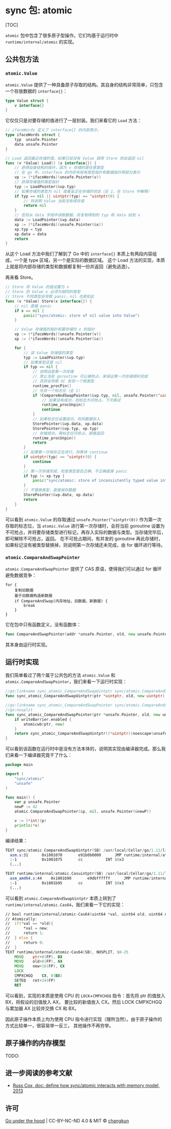 # sync 包: atomic

[TOC]

`atomic` 包中包含了很多原子型操作。它们均基于运行时中 `runtime/internal/atomic` 的实现。

## 公共包方法

### `atomic.Value`

`atomic.Value` 提供了一种具备原子存取的结构。其自身的结构非常简单，只包含一个存放数据的 `interface{}`：

```go
type Value struct {
	v interface{}
}
```

它仅仅只是对要存储的值进行了一层封装。我们来看它的 `Load` 方法：

```go
// ifaceWords 定义了 interface{} 的内部表示。
type ifaceWords struct {
	typ  unsafe.Pointer
	data unsafe.Pointer
}

// Load 返回最近存储的值，如果已经没有 Value 调用 Store 则会返回 nil
func (v *Value) Load() (x interface{}) {
	// 获得自身结构的指针，因为 v 存储的是任意类型
	// 在 go 中，interface 的内存布局有类型指针和数据指针两部分表示
	vp := (*ifaceWords)(unsafe.Pointer(v))
	// 获得存储值的类型指针
	typ := LoadPointer(&vp.typ)
	// 如果存储的类型为 nil 或者呈正在存储的状态（全 1，在 Store 中解释）
	if typ == nil || uintptr(typ) == ^uintptr(0) {
		// 则说明 Value 当前没有保存值
		return nil
	}
	// 否则从 data 字段中读取数据，将复制得到的 typ 和 data 给到 x
	data := LoadPointer(&vp.data)
	xp := (*ifaceWords)(unsafe.Pointer(&x))
	xp.typ = typ
	xp.data = data
	return
}
```

从这个 Load 方法中我们了解到了 Go 中的 `interface{}` 本质上有两段内容组成，一个是 type 区域，另一个是实际的数据区域。
这个 Load 方法的实现，本质上就是将内部存储的类型和数据都复制一份并返回（避免逃逸）。

再来看 Store。

```go
// Store 将 Value 的值设置为 x
// Store 的 Value x 必须为相同的类型
// Store 不同类型会导致 panic，nil 也是如此
func (v *Value) Store(x interface{}) {
	// nil 直接 panic
	if x == nil {
		panic("sync/atomic: store of nil value into Value")
	}

	// Value 存储值的指针和要存储的 x 的指针
	vp := (*ifaceWords)(unsafe.Pointer(v))
	xp := (*ifaceWords)(unsafe.Pointer(&x))

	for {
		// 读 Value 存储值的类型
		typ := LoadPointer(&vp.typ)
		// 如果类型还是 nil
		if typ == nil {
			// 说明这是第一次存储
			// 禁止当前 goroutine 可以被抢占，来保证第一次存储顺利完成
			// 否则会导致 GC 发现一个假类型
			runtime_procPin()
			// 先存一个标志位（全 1）
			if !CompareAndSwapPointer(&vp.typ, nil, unsafe.Pointer(^uintptr(0))) {
				// 如果没有成功，则标志为可抢占，下次再试
				runtime_procUnpin()
				continue
			}
			// 如果标志位设置成功，则将数据存入
			StorePointer(&vp.data, xp.data)
			StorePointer(&vp.typ, xp.typ)
			// 存储成功，再标志位可抢占，直接返回
			runtime_procUnpin()
			return
		}
		// 如果第一次保存正在进行，则等待 continue
		if uintptr(typ) == ^uintptr(0) {
			continue
		}
		// 第一次存储完成，检查类型是否正确，不正确直接 panic
		if typ != xp.typ {
			panic("sync/atomic: store of inconsistently typed value into Value")
		}
		// 不替换类型，直接保存数据
		StorePointer(&vp.data, xp.data)
		return
	}
}
```

可以看到 `atomic.Value` 的存取通过 `unsafe.Pointer(^uintptr(0))` 作为第一次存取的标志位，当 `atomic.Value`
进行第一次存储时，会将当前 goroutine 设置为不可抢占，并将要存储类型进行标记，再存入实际的数据与类型。当存储完毕后，即可解除不可抢占，返回。
在不可抢占期间，有并发的 goroutine 再此存储时，如果标记没有被类型替换掉，则说明第一次存储还未完成，由 for 循环进行等待。

### `atomic.CompareAndSwapPointer`

`atomic.CompareAndSwapPointer` 提供了 CAS 原语，使得我们可以通过 for 循环避免数据竞争：

```
for {
	复制旧数据
	基于旧数据构造新数据
	if CompareAndSwap(内存地址，旧数据，新数据) {
		break
	}
}
```

它在包中只有函数定义，没有函数体：

```go
func CompareAndSwapPointer(addr *unsafe.Pointer, old, new unsafe.Pointer) (swapped bool)
```

其本身由运行时实现。

## 运行时实现

我们简单看过了两个属于公共包的方法 `atomic.Value` 和 `atomic.CompareAndSwapPointer`，我们来看一下运行时实现：

```go
//go:linkname sync_atomic_CompareAndSwapUintptr sync/atomic.CompareAndSwapUintptr
func sync_atomic_CompareAndSwapUintptr(ptr *uintptr, old, new uintptr) bool

//go:linkname sync_atomic_CompareAndSwapPointer sync/atomic.CompareAndSwapPointer
//go:nosplit
func sync_atomic_CompareAndSwapPointer(ptr *unsafe.Pointer, old, new unsafe.Pointer) bool {
	if writeBarrier.enabled {
		atomicwb(ptr, new)
	}
	return sync_atomic_CompareAndSwapUintptr((*uintptr)(noescape(unsafe.Pointer(ptr))), uintptr(old), uintptr(new))
}
```

可以看到该函数在运行时中是没有方法本体的，说明其实现由编译器完成。那么我们来看一下编译器究竟干了什么：

```go
package main

import (
	"sync/atomic"
	"unsafe"
)

func main() {
	var p unsafe.Pointer
	newP := 42
	atomic.CompareAndSwapPointer(&p, nil, unsafe.Pointer(&newP))

	v := (*int)(p)
	println(*v)
}
```

编译结果：

```asm
TEXT sync/atomic.CompareAndSwapUintptr(SB) /usr/local/Cellar/go/1.11/libexec/src/sync/atomic/asm.s
  asm.s:31		0x1001070		e91b0b0000		JMP runtime/internal/atomic.Casuintptr(SB)	
  :-1			0x1001075		cc			INT $0x3					
  (...)

TEXT runtime/internal/atomic.Casuintptr(SB) /usr/local/Cellar/go/1.11/libexec/src/runtime/internal/atomic/asm_amd64.s
  asm_amd64.s:44	0x1001b90		e9dbffffff		JMP runtime/internal/atomic.Cas64(SB)	
  :-1			0x1001b95		cc			INT $0x3				
  (...)
```

可以看到 `atomic.CompareAndSwapUintptr` 本质上转到了 `runtime/internal/atomic.Cas64`，我们来看一下它的实现：

```asm
// bool	runtime∕internal∕atomic·Cas64(uint64 *val, uint64 old, uint64 new)
// Atomically:
//	if(*val == *old){
//		*val = new;
//		return 1;
//	} else {
//		return 0;
//	}
TEXT runtime∕internal∕atomic·Cas64(SB), NOSPLIT, $0-25
	MOVQ	ptr+0(FP), BX
	MOVQ	old+8(FP), AX
	MOVQ	new+16(FP), CX
	LOCK
	CMPXCHGQ	CX, 0(BX)
	SETEQ	ret+24(FP)
	RET
```

可以看到，实现的本质是使用 CPU 的 `LOCK`+`CMPXCHGQ` 指令：首先将 ptr 的值放入 BX，将假设的旧值放入 AX，
要比较的新值放入 CX。然后 LOCK CMPXCHGQ 与累加器 AX 比较并交换 CX 和 BX。

因此原子操作本质上均为使用 CPU 指令进行实现（理所当然）。由于原子操作的方式比较单一，很容易举一反三，
其他操作不再穷举。

## 原子操作的内存模型

TODO:

## 进一步阅读的参考文献

- [Russ Cox, doc: define how sync/atomic interacts with memory model, 2013](https://github.com/golang/go/issues/5045)

## 许可

[Go under the hood](https://github.com/changkun/go-under-the-hood) | CC-BY-NC-ND 4.0 & MIT &copy; [changkun](https://changkun.de)